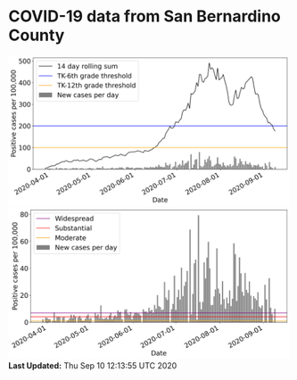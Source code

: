 # COVID-19 data from San Bernardino County
![image1](plots/graph.png)
![image2](plots/classification.png)
**Last Updated:** Thu Sep 10 12:13:55 UTC 2020